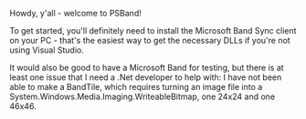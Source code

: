 

Howdy, y'all - welcome to PSBand!

To get started, you'll definitely need to install the Microsoft Band Sync client on your PC - that's the easiest way to get the necessary DLLs if you're not using Visual Studio.

It would also be good to have a Microsoft Band for testing, but there is at least one issue that I need a .Net developer to help with: I have not been able to make a BandTile, which requires turning an image file into a System.Windows.Media.Imaging.WriteableBitmap, one 24x24 and one 46x46.

